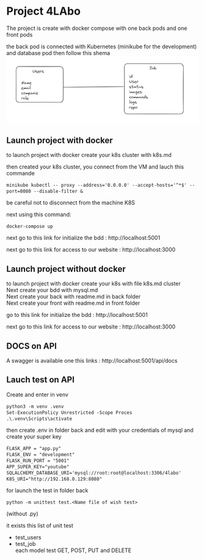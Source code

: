 # Project 4LAbo

The project is create with docker compose with one back pods and one front pods

the back pod is connected with Kubernetes (minikube for the development) and database pod then follow this shema
![Alt text](/images/db.png "follow this model")

## Launch project with docker

to launch project with docker create your k8s cluster with k8s.md 

then created your k8s cluster, you connect from the VM and lauch this commande
```
minikube kubectl -- proxy --address='0.0.0.0' --accept-hosts='^*$' --port=8080 --disable-filter &
```
be careful not to disconnect from the machine K8S  

next using this command:

```
docker-compose up
```

next go to this link for initialize the bdd : http://localhost:5001

next go to this link for access to our website : http://localhost:3000

## Launch project without docker

to launch project with docker create your k8s with file k8s.md cluster  
Next create your bdd with mysql.md  
Next create your back with readme.md in back folder  
Next create your front with readme.md in front folder

go to this link for initialize the bdd : http://localhost:5001

next go to this link for access to our website : http://localhost:3000

## DOCS on API

A swagger is available one this links : http://localhost:5001/api/docs

## Lauch test on API

Create and enter in venv

```
python3 -m venv .venv
Set-ExecutionPolicy Unrestricted -Scope Proces
.\.venv\Scripts\activate
```

then create .env in folder back and edit with your credentials of mysql and create your super key

```
FLASK_APP = "app.py"
FLASK_ENV = "development"
FLASK_RUN_PORT = "5001"
APP_SUPER_KEY="youtube"
SQLALCHEMY_DATABASE_URI='mysql://root:root@localhost:3306/4labo'
K8S_URI="http://192.168.0.129:8080"
```

for launch the test in folder back

```
python -m unittest test.<Name file of wish test>
```

(without .py)

it exists this list of unit test

- test_users  
- test_job  
  each model test GET, POST, PUT and DELETE
